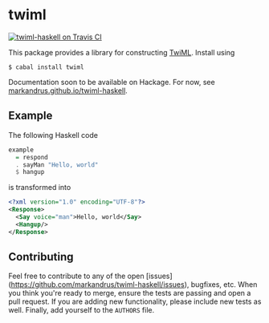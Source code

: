 twiml
=====

[![twiml-haskell on Travis CI](https://travis-ci.org/markandrus/twiml-haskell.svg)](https://travis-ci.org/markandrus/twiml-haskell)

This package provides a library for constructing
[TwiML](www.twilio.com/docs/api/twiml). Install using

```
$ cabal install twiml
```

Documentation soon to be available on Hackage. For now, see [markandrus.github.io/twiml-haskell](http://markandrus.github.io/twiml-haskell).

Example
-------

The following Haskell code

```hs
example
  = respond
  . sayMan "Hello, world"
  $ hangup
```

is transformed into

```xml
<?xml version="1.0" encoding="UTF-8"?>
<Response>
  <Say voice="man">Hello, world</Say>
  <Hangup/>
</Response>
```

Contributing
------------

Feel free to contribute to any of the open [issues]
(https://github.com/markandrus/twiml-haskell/issues), bugfixes, etc. When you
think you're ready to merge, ensure the tests are passing and open a pull
request. If you are adding new functionality, please include new tests as well.
Finally, add yourself to the `AUTHORS` file.
